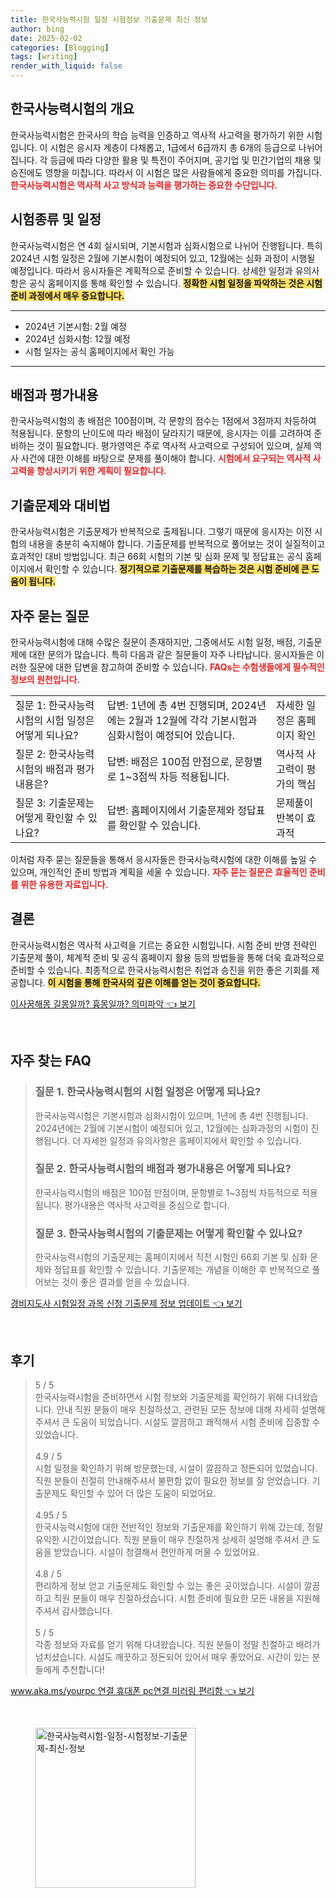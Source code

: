 ```yaml
---
title: 한국사능력시험 일정 시험정보 기출문제 최신 정보
author: bing
date: 2025-02-02
categories: [Blogging]
tags: [writing]
render_with_liquid: false
---
```



<h2 id='한국사능력시험의 개요'>한국사능력시험의 개요</h2>

<p>한국사능력시험은 한국사의 학습 능력을 인증하고 역사적 사고력을 평가하기 위한 시험입니다. 이 시험은 응시자 계층이 다채롭고, 1급에서 6급까지 총 6개의 등급으로 나뉘어 집니다. 각 등급에 따라 다양한 활용 및 특전이 주어지며, 공기업 및 민간기업의 채용 및 승진에도 영향을 미칩니다. 따라서 이 시험은 많은 사람들에게 중요한 의미를 가집니다. <b><span style="color: #ee2323;">한국사능력시험은 역사적 사고 방식과 능력을 평가하는 중요한 수단입니다.</span></b></p>

<h2 id='시험종류 및 일정'>시험종류 및 일정</h2>

<p>한국사능력시험은 연 4회 실시되며, 기본시험과 심화시험으로 나뉘어 진행됩니다. 특히 2024년 시험 일정은 2월에 기본시험이 예정되어 있고, 12월에는 심화 과정이 시행될 예정입니다. 따라서 응시자들은 계획적으로 준비할 수 있습니다. 상세한 일정과 유의사항은 공식 홈페이지를 통해 확인할 수 있습니다. <b><span style="background-color: #ffe066;">정확한 시험 일정을 파악하는 것은 시험 준비 과정에서 매우 중요합니다.</span></b></p>

<hr />

<ul>
    <li>2024년 기본시험: 2월 예정</li>
    <li>2024년 심화시험: 12월 예정</li>
    <li>시험 일자는 공식 홈페이지에서 확인 가능</li>
</ul>

<hr />

<h2 id='배점과 평가내용'>배점과 평가내용</h2>

<p>한국사능력시험의 총 배점은 100점이며, 각 문항의 점수는 1점에서 3점까지 차등하여 적용됩니다. 문항의 난이도에 따라 배점이 달라지기 때문에, 응시자는 이를 고려하여 준비하는 것이 필요합니다. 평가영역은 주로 역사적 사고력으로 구성되어 있으며, 실제 역사 사건에 대한 이해를 바탕으로 문제를 풀이해야 합니다. <b><span style="color: #ee2323;">시험에서 요구되는 역사적 사고력을 향상시키기 위한 계획이 필요합니다.</span></b></p>

<h2 id='기출문제와 대비법'>기출문제와 대비법</h2>

<p>한국사능력시험은 기출문제가 반복적으로 출제됩니다. 그렇기 때문에 응시자는 이전 시험의 내용을 충분히 숙지해야 합니다. 기출문제를 반복적으로 풀어보는 것이 실질적이고 효과적인 대비 방법입니다. 최근 66회 시험의 기본 및 심화 문제 및 정답표는 공식 홈페이지에서 확인할 수 있습니다. <b><span style="background-color: #ffe066;">정기적으로 기출문제를 복습하는 것은 시험 준비에 큰 도움이 됩니다.</span></b></p>

<h2 id='FAQ'>자주 묻는 질문</h2>

<p>한국사능력시험에 대해 수많은 질문이 존재하지만, 그중에서도 시험 일정, 배점, 기출문제에 대한 문의가 많습니다. 특히 다음과 같은 질문들이 자주 나타납니다. 응시자들은 이러한 질문에 대한 답변을 참고하여 준비할 수 있습니다. <b><span style="color: #ee2323;">FAQs는 수험생들에게 필수적인 정보의 원천입니다.</span></b></p>

<table>
    <tr>
        <td>질문 1: 한국사능력시험의 시험 일정은 어떻게 되나요?</td>
        <td>답변: 1년에 총 4번 진행되며, 2024년에는 2월과 12월에 각각 기본시험과 심화시험이 예정되어 있습니다.</td>
        <td>자세한 일정은 홈페이지 확인</td>
    </tr>
    <tr>
        <td>질문 2: 한국사능력시험의 배점과 평가내용은?</td>
        <td>답변: 배점은 100점 만점으로, 문항별로 1~3점씩 차등 적용됩니다.</td>
        <td>역사적 사고력이 평가의 핵심</td>
    </tr>
    <tr>
        <td>질문 3: 기출문제는 어떻게 확인할 수 있나요?</td>
        <td>답변: 홈페이지에서 기출문제와 정답표를 확인할 수 있습니다.</td>
        <td>문제풀이 반복이 효과적</td>
    </tr>
</table>

<p>이처럼 자주 묻는 질문들을 통해서 응시자들은 한국사능력시험에 대한 이해를 높일 수 있으며, 개인적인 준비 방법과 계획을 세울 수 있습니다. <b><span style="color: #ee2323;">자주 묻는 질문은 효율적인 준비를 위한 유용한 자료입니다.</span></b></p>

<h2 id='결론'>결론</h2>

<p>한국사능력시험은 역사적 사고력을 기르는 중요한 시험입니다. 시험 준비 반영 전략인 기출문제 풀이, 체계적 준비 및 공식 홈페이지 활용 등의 방법들을 통해 더욱 효과적으로 준비할 수 있습니다. 최종적으로 한국사능력시험은 취업과 승진을 위한 좋은 기회를 제공합니다. <b><span style="background-color: #ffe066;">이 시험을 통해 한국사의 깊은 이해를 얻는 것이 중요합니다.</span></b></p>


<p><a class="click-button" title="이사꿈해몽 길몽일까? 흉몽일까? 의미파악" href="https://afficreate.github.io/posts/%EC%9D%B4%EC%82%AC%EA%BF%88%ED%95%B4%EB%AA%BD-%EA%B8%B8%EB%AA%BD%EC%9D%BC%EA%B9%8C-%ED%9D%89%EB%AA%BD%EC%9D%BC%EA%B9%8C-%EC%9D%98%EB%AF%B8%ED%8C%8C%EC%95%85/" rel="dofollow">이사꿈해몽 길몽일까? 흉몽일까? 의미파악 👈 보기</a></p><br>
<h2 id='자주_찾는_FAQ'>자주 찾는 FAQ</h2>
<div itemscope="" itemtype="https://schema.org/FAQPage">
<blockquote>
<div itemscope="" itemprop="mainEntity" itemtype="https://schema.org/Question">
<h3 itemprop="name">질문 1. 한국사능력시험의 시험 일정은 어떻게 되나요?</h3>
<div itemscope="" itemprop="acceptedAnswer" itemtype="https://schema.org/Answer">
<span itemprop="text">
<p>한국사능력시험은 기본시험과 심화시험이 있으며, 1년에 총 4번 진행됩니다. 2024년에는 2월에 기본시험이 예정되어 있고, 12월에는 심화과정의 시험이 진행됩니다. 더 자세한 일정과 유의사항은 홈페이지에서 확인할 수 있습니다.</p>
</span>
</div>
</div>

<div itemscope="" itemprop="mainEntity" itemtype="https://schema.org/Question">
<h3 itemprop="name">질문 2. 한국사능력시험의 배점과 평가내용은 어떻게 되나요?</h3>
<div itemscope="" itemprop="acceptedAnswer" itemtype="https://schema.org/Answer">
<span itemprop="text">
<p>한국사능력시험의 배점은 100점 만점이며, 문항별로 1~3점씩 차등적으로 적용됩니다. 평가내용은 역사적 사고력을 중심으로 합니다.</p>
</span>
</div>
</div>

<div itemscope="" itemprop="mainEntity" itemtype="https://schema.org/Question">
<h3 itemprop="name">질문 3. 한국사능력시험의 기출문제는 어떻게 확인할 수 있나요?</h3>
<div itemscope="" itemprop="acceptedAnswer" itemtype="https://schema.org/Answer">
<span itemprop="text">
<p>한국사능력시험의 기출문제는 홈페이지에서 직전 시험인 66회 기본 및 심화 문제와 정답표를 확인할 수 있습니다. 기출문제는 개념을 이해한 후 반복적으로 풀어보는 것이 좋은 결과를 얻을 수 있습니다.</p>
</span>
</div>
</div>
</blockquote>
</div>
<p><a class="click-button" title="경비지도사 시험일정 과목 신청 기출문제 정보 업데이트" href="https://afficreate.github.io/posts/%EA%B2%BD%EB%B9%84%EC%A7%80%EB%8F%84%EC%82%AC-%EC%8B%9C%ED%97%98%EC%9D%BC%EC%A0%95-%EA%B3%BC%EB%AA%A9-%EC%8B%A0%EC%B2%AD-%EA%B8%B0%EC%B6%9C%EB%AC%B8%EC%A0%9C-%EC%A0%95%EB%B3%B4-%EC%97%85%EB%8D%B0%EC%9D%B4%ED%8A%B8/" rel="dofollow">경비지도사 시험일정 과목 신청 기출문제 정보 업데이트 👈 보기</a></p><br>
<h2 id='후기'>후기</h2>
<div itemscope itemtype="https://schema.org/Product">
  <blockquote>
  <div itemprop="review" itemscope itemtype="https://schema.org/Review">
      <div itemprop="reviewRating" itemscope itemtype="https://schema.org/Rating"> <span itemprop="ratingValue">5</span> / <span itemprop="bestRating">5</span> </div>
      <span itemprop="reviewBody">한국사능력시험을 준비하면서 시험 정보와 기출문제를 확인하기 위해 다녀왔습니다. 안내 직원 분들이 매우 친절하셨고, 관련된 모든 정보에 대해 자세히 설명해주셔서 큰 도움이 되었습니다. 시설도 깔끔하고 쾌적해서 시험 준비에 집중할 수 있었습니다.</span>
  </div>
  <br>
  <div itemprop="review" itemscope itemtype="https://schema.org/Review">
      <div itemprop="reviewRating" itemscope itemtype="https://schema.org/Rating"> <span itemprop="ratingValue">4.9</span> / <span itemprop="bestRating">5</span> </div>
      <span itemprop="reviewBody">시험 일정을 확인하기 위해 방문했는데, 시설이 깔끔하고 정돈되어 있었습니다. 직원 분들이 친절히 안내해주셔서 불편함 없이 필요한 정보를 잘 얻었습니다. 기출문제도 확인할 수 있어 더 많은 도움이 되었어요.</span>
  </div>
  <br>
  <div itemprop="review" itemscope itemtype="https://schema.org/Review">
      <div itemprop="reviewRating" itemscope itemtype="https://schema.org/Rating"> <span itemprop="ratingValue">4.95</span> / <span itemprop="bestRating">5</span> </div>
      <span itemprop="reviewBody">한국사능력시험에 대한 전반적인 정보와 기출문제를 확인하기 위해 갔는데, 정말 유익한 시간이었습니다. 직원 분들이 매우 친절하게 상세히 설명해 주셔서 큰 도움을 받았습니다. 시설이 청결해서 편안하게 머물 수 있었어요.</span>
  </div>
  <br>
  <div itemprop="review" itemscope itemtype="https://schema.org/Review">
      <div itemprop="reviewRating" itemscope itemtype="https://schema.org/Rating"> <span itemprop="ratingValue">4.8</span> / <span itemprop="bestRating">5</span> </div>
      <span itemprop="reviewBody">편리하게 정보 얻고 기출문제도 확인할 수 있는 좋은 곳이었습니다. 시설이 깔끔하고 직원 분들이 매우 친절하셨습니다. 시험 준비에 필요한 모든 내용을 지원해주셔서 감사했습니다.</span>
  </div>
  <br>
  <div itemprop="review" itemscope itemtype="https://schema.org/Review">
      <div itemprop="reviewRating" itemscope itemtype="https://schema.org/Rating"> <span itemprop="ratingValue">5</span> / <span itemprop="bestRating">5</span> </div>
      <span itemprop="reviewBody">각종 정보와 자료를 얻기 위해 다녀왔습니다. 직원 분들이 정말 친절하고 배려가 넘치셨습니다. 시설도 깨끗하고 정돈되어 있어서 매우 좋았어요. 시간이 있는 분들에게 추천합니다!</span>
  </div>
  </blockquote>
</div>
<p><a class="click-button" title="www.aka.ms/yourpc 연결 휴대폰 pc연결 미러링 편리함" href="https://afficreate.github.io/posts/www.aka.msyourpc-%EC%97%B0%EA%B2%B0-%ED%9C%B4%EB%8C%80%ED%8F%B0-pc%EC%97%B0%EA%B2%B0-%EB%AF%B8%EB%9F%AC%EB%A7%81-%ED%8E%B8%EB%A6%AC%ED%95%A8/" rel="dofollow">www.aka.ms/yourpc 연결 휴대폰 pc연결 미러링 편리함 👈 보기</a></p><br>
<figure class="image"><img src="https://afficreate.github.io/assets/img/thumbnail/한국사능력시험-일정-시험정보-기출문제-최신-정보.webp" alt="한국사능력시험-일정-시험정보-기출문제-최신-정보" width="256" height="256"></figure>